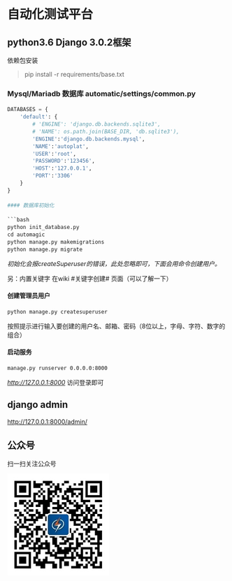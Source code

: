 # 自动化测试平台 
## python3.6  Django 3.0.2框架

依赖包安装

> pip install -r requirements/base.txt

### Mysql/Mariadb 数据库 automatic/settings/common.py
```python
DATABASES = {
    'default': {
        # 'ENGINE': 'django.db.backends.sqlite3',
        # 'NAME': os.path.join(BASE_DIR, 'db.sqlite3'),
        'ENGINE':'django.db.backends.mysql',
        'NAME':'autoplat',
        'USER':'root',
        'PASSWORD':'123456',
        'HOST':'127.0.0.1',
        'PORT':'3306'
    }
}

#### 数据库初始化

```bash
python init_database.py
cd automagic
python manage.py makemigrations
python manage.py migrate
```
_初始化会报createSuperuser的错误，此处忽略即可，下面会用命令创建用户。_

另：内置关键字 在wiki #关键字创建# 页面（可以了解一下）

#### 创建管理员用户
```bash
python manage.py createsuperuser
```
按照提示进行输入要创建的用户名、邮箱、密码（8位以上，字母、字符、数字的组合）

#### 启动服务
```bash
manage.py runserver 0.0.0.0:8000
```
_http://127.0.0.1:8000_   访问登录即可

## django admin 
http://127.0.0.1:8000/admin/


## 公众号
扫一扫关注公众号

![开源优测](公众号.jpg)
